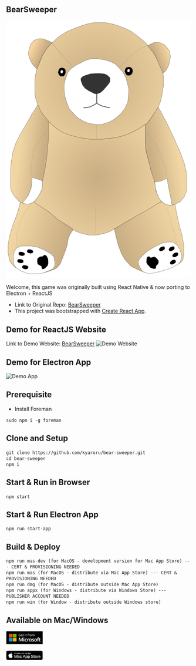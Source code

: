## BearSweeper
![Brownie](./src/Brownie.svg)

Welcome, this game was originally built using React Native & now porting to Electron + ReactJS

- Link to Original Repo: [BearSweeper](https://github.com/kyaroru/BearSweeper)
- This project was bootstrapped with [Create React App](https://github.com/facebook/create-react-app).

## Demo for ReactJS Website
Link to Demo Website: [BearSweeper](https://bearsweeper.kyaroru.com)
![Demo Website](http://g.recordit.co/CXfIGuw4gq.gif)

## Demo for Electron App
![Demo App](http://g.recordit.co/0DQ6WqLwKJ.gif)

## Prerequisite
- Install Foreman
```console
sudo npm i -g foreman
```

## Clone and Setup
```console
git clone https://github.com/kyaroru/bear-sweeper.git
cd bear-sweeper
npm i
```

## Start & Run in Browser
```console
npm start
```

## Start & Run Electron App
```console
npm run start-app
```

## Build & Deploy
```console
npm run mas-dev (for MacOS - development version for Mac App Store) --- CERT & PROVISIONING NEEDED
npm run mas (for MacOS - distribute via Mac App Store) --- CERT & PROVISIONING NEEDED
npm run dmg (for MacOS - distribute outside Mac App Store)
npm run appx (for Windows - distribute via Windows Store) --- PUBLISHER ACCOUNT NEEDED
npm run win (for Window - distribute outside Windows store)
```

## Available on Mac/Windows
<a href="https://www.microsoft.com/store/apps/9N72G3W07BZK?ocid=badge"><img src="./src/images/microsoftstore.png" width="100"></a>

<a href="https://itunes.apple.com/my/app/bearsweeper/id1448125669?mt=12"><img src="./src/images/macstore.svg" width="100"></a>